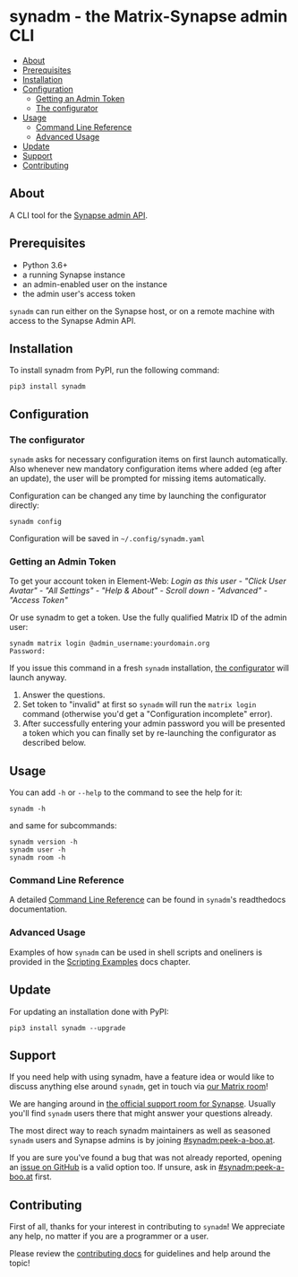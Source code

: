 <!-- omit in toc -->
# synadm - the Matrix-Synapse admin CLI

- [About](#about)
- [Prerequisites](#prerequisites)
- [Installation](#installation)
- [Configuration](#configuration)
  - [Getting an Admin Token](#getting-an-admin-token)
  - [The configurator](#the-configurator)
- [Usage](#usage)
  - [Command Line Reference](#command-line-reference)
  - [Advanced Usage](#advanced-usage)
- [Update](#update)
- [Support](#support)
- [Contributing](#contributing)

## About

A CLI tool for the [Synapse admin
API](https://matrix-org.github.io/synapse/develop/usage/administration/admin_api/index.html#the-admin-api).

## Prerequisites

- Python 3.6+
- a running Synapse instance
- an admin-enabled user on the instance
- the admin user's access token

`synadm` can run either on the Synapse host, or on a remote machine with
access to the Synapse Admin API.

## Installation

To install synadm from PyPI, run the following command:

`pip3 install synadm`

## Configuration

### The configurator

`synadm` asks for necessary configuration items on first launch
automatically. Also whenever new mandatory configuration items where added
(eg after an update), the user will be prompted for missing items
automatically.

Configuration can be changed any time by launching the configurator
directly:

```
synadm config
```

Configuration will be saved in `~/.config/synadm.yaml`

### Getting an Admin Token

To get your account token in Element-Web: _Login as this user - "Click User
Avatar" - "All Settings" - "Help & About" - Scroll down - "Advanced" -
"Access Token"_

Or use synadm to get a token. Use the fully qualified Matrix ID of the admin
user:

```
synadm matrix login @admin_username:yourdomain.org
Password:
```

If you issue this command in a fresh `synadm` installation, [the
configurator](#the-configurator) will launch anyway.

1. Answer the questions.
2. Set token to "invalid" at first so `synadm` will run the `matrix login`
   command (otherwise you'd get a "Configuration incomplete" error).
3. After successfully entering your admin password you will be presented a
   token which you can finally set by re-launching the configurator as
   described below.

## Usage

You can add `-h` or `--help` to the command to see the help for it:

```
synadm -h
```

and same for subcommands:

```
synadm version -h
synadm user -h
synadm room -h
```

### Command Line Reference

A detailed [Command Line
Reference](https://synadm.readthedocs.io/en/latest/index_cli_reference.html)
can be found in `synadm`'s readthedocs documentation.

### Advanced Usage

Examples of how `synadm` can be used in shell scripts and oneliners is
provided in the [Scripting
Examples](https://synadm.readthedocs.io/en/latest/examples.html) docs
chapter.

## Update

For updating an installation done with PyPI:

```
pip3 install synadm --upgrade
```

## Support

If you need help with using synadm, have a feature idea or would like to
discuss anything else around `synadm`, get in touch via [our Matrix
room][mroom]!

We are hanging around in [the official support room for
Synapse](https://matrix.to/#/#synapse:matrix.org). Usually you'll find
`synadm` users there that might answer your questions already.

The most direct way to reach synadm maintainers as well as seasoned `synadm`
users and Synapse admins is by joining [#synadm:peek-a-boo.at][mroom].

[mroom]:https://matrix.to/#/#synadm:peek-a-boo.at

If you are sure you've found a bug that was not already reported, opening an
[issue on GitHub](https://github.com/JOJ0/synadm/issues) is a valid option
too. If unsure, ask in
[#synadm:peek-a-boo.at](https://matrix.to/#/#synadm:peek-a-boo.at) first.

## Contributing

First of all, thanks for your interest in contributing to `synadm`! We
appreciate any help, no matter if you are a programmer or a user.

Please review the [contributing docs](CONTRIBUTING.md) for guidelines and
help around the topic!
